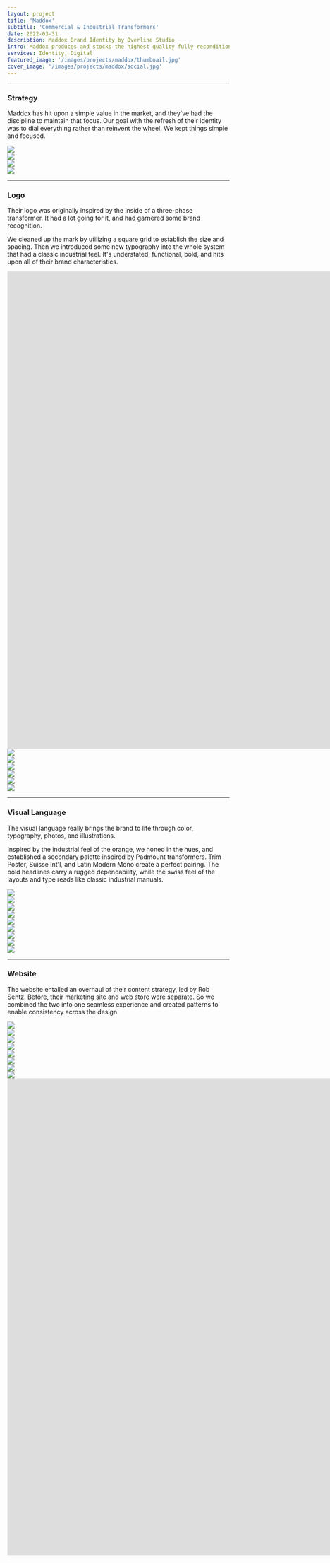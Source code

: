 ```yaml
---
layout: project
title: 'Maddox'
subtitle: 'Commercial & Industrial Transformers'
date: 2022-03-31
description: Maddox Brand Identity by Overline Studio
intro: Maddox produces and stocks the highest quality fully reconditioned and new transformers available on the market. Founded by a team of industry veterans, Maddox is focused exclusively on the transformer and transformer-related needs of industrial and commercial clients. We worked with the Maddox team to refresh their visual identity, establish a bold visual language, and design a new marketing and e-commerce website.
services: Identity, Digital
featured_image: '/images/projects/maddox/thumbnail.jpg'
cover_image: '/images/projects/maddox/social.jpg'
---
```


<hr class="span-12" />

<div class="span-12 md-span-6">
    <h3 class="displayLarge">Strategy</h3>
</div>

<div class="span-12 md-span-6 md-start-7">
    <p>Maddox has hit upon a simple value in the market, and they've had the discipline to maintain that focus. Our goal with the refresh of their identity was to dial everything rather than reinvent the wheel. We kept things simple and focused.</p>
</div>

<div class="span-12 pt1">
    <img src="{{ '/images/projects/maddox/mission.jpg' | relative_url }}" />
</div>

<div class="span-12 sm-span-6 pt1 lg-pt2">
     <img src="{{ '/images/projects/maddox/workshop.jpg' | relative_url }}" />
</div>
<div class="span-12 sm-span-6 sm-start-7 pt1 lg-pt2">
    <img src="{{ '/images/projects/maddox/stickies.jpg' | relative_url }}" />
</div>

<div class="span-12 pt1 lg-pt2 mb10">
    <img src="{{ '/images/projects/maddox/strategy.jpg' | relative_url }}" />
</div>


<hr class="span-12" />

<div class="span-12 md-span-6">
    <h3 class="displayLarge">Logo</h3>
</div>

<div class="span-12 md-span-6 md-start-7">
    <p>Their logo was originally inspired by the inside of a three-phase transformer. It had a lot going for it, and had garnered some brand recognition.</p>
    <p>We cleaned up the mark by utilizing a square grid to establish the size and spacing. Then we introduced some new typography into the whole system that had a classic industrial feel. It's understated, functional, bold, and hits upon all of their brand characteristics.</p>
</div>

<div class="span-12 pt1 lg-pt2">
    <iframe src="https://player.vimeo.com/video/721710458?autoplay=1&loop=1&title=0&byline=0&portrait=0&background=1&quality=2K" width="1920px" height="1080px" frameborder="0" allow="autoplay; fullscreen; picture-in-picture" allowfullscreen title="Maddox Logo Reveal"></iframe>
</div>

<div class="span-12 sm-span-6 pt1 lg-pt2">
     <img src="{{ '/images/projects/maddox/logo-before.jpg' | relative_url }}" />
</div>
<div class="span-12 sm-span-6 sm-start-7 pt1 lg-pt2">
    <img src="{{ '/images/projects/maddox/logo-after.jpg' | relative_url }}" />
</div>

<div class="span-12 pt1 lg-pt2">
    <img src="{{ '/images/projects/maddox/lockup.jpg' | relative_url }}" />
</div>

<div class="span-12 sm-span-6 pt1 lg-pt2">
     <img src="{{ '/images/projects/maddox/lockup-wide.jpg' | relative_url }}" />
</div>
<div class="span-12 sm-span-6 sm-start-7 pt1 lg-pt2">
    <img src="{{ '/images/projects/maddox/lockup-stacked.jpg' | relative_url }}" />
</div>

<div class="span-12 pt1 lg-pt2 mb10">
    <img src="{{ '/images/projects/maddox/panel.jpg' | relative_url }}" />
</div>

<hr class="span-12" />

<div class="span-12 md-span-6">
    <h3 class="displayLarge">Visual Language</h3>
</div>

<div class="span-12 md-span-6 md-start-7">
    <p>The visual language really brings the brand to life through color, typography, photos, and illustrations.</p>
    <p>Inspired by the industrial feel of the orange, we honed in the hues, and established a secondary palette inspired by Padmount transformers. Trim Poster, Suisse Int'l, and Latin Modern Mono create a perfect pairing. The bold headlines carry a rugged dependability, while the swiss feel of the layouts and type reads like classic industrial manuals.</p>
</div>

<div class="span-12 pt1 lg-pt2">
    <img src="{{ '/images/projects/maddox/color.jpg' | relative_url }}" />
</div>

<div class="span-12 pt1 lg-pt2">
    <img src="{{ '/images/projects/maddox/trim.jpg' | relative_url }}" />
</div>

<div class="span-12 sm-span-6 pt1 lg-pt2">
     <img src="{{ '/images/projects/maddox/suisse.jpg' | relative_url }}" />
</div>
<div class="span-12 sm-span-6 sm-start-7 pt1 lg-pt2">
    <img src="{{ '/images/projects/maddox/latin-modern-mono.jpg' | relative_url }}" />
</div>

<div class="span-12 sm-span-6 pt1 lg-pt2">
     <img src="{{ '/images/projects/maddox/transformer-photo-1.jpg' | relative_url }}" />
</div>
<div class="span-12 sm-span-6 sm-start-7 pt1 lg-pt2">
    <img src="{{ '/images/projects/maddox/transformer-photo-2.jpg' | relative_url }}" />
</div>
<div class="span-12 sm-span-6 pt1 lg-pt2">
     <img src="{{ '/images/projects/maddox/transformer-photo-3.jpg' | relative_url }}" />
</div>
<div class="span-12 sm-span-6 sm-start-7 pt1 lg-pt2">
    <img src="{{ '/images/projects/maddox/transformer-photo-4.jpg' | relative_url }}" />
</div>

<div class="span-12 pt1 lg-pt2 mb10">
    <img src="{{ '/images/projects/maddox/social.jpg' | relative_url }}" />
</div>


<hr class="span-12" />

<div class="span-12 md-span-6">
    <h3 class="displayLarge">Website</h3>
</div>

<div class="span-12 md-span-6 md-start-7">
    <p>The website entailed an overhaul of their content strategy, led by Rob Sentz. Before, their marketing site and web store were separate. So we combined the two into one seamless experience and created patterns to enable consistency across the design.</p>
</div>

<div class="span-12 pt1 lg-pt2">
    <img src="{{ '/images/projects/maddox/lofis.jpg' | relative_url }}" />
</div>

<div class="span-12 sm-span-6 pt1 lg-pt2">
     <img src="{{ '/images/projects/maddox/hifi-home.jpg' | relative_url }}" />
</div>
<div class="span-12 sm-span-6 sm-start-7 pt1 lg-pt2">
    <img src="{{ '/images/projects/maddox/hifi-product.jpg' | relative_url }}" />
</div>

<div class="span-12 pt1 lg-pt2">
    <img src="{{ '/images/projects/maddox/homepage.jpg' | relative_url }}" />
</div>

<div class="span-12 pt1 lg-pt2">
    <img src="{{ '/images/projects/maddox/website.jpg' | relative_url }}" />
</div>

<div class="span-12 sm-span-6 pt1 lg-pt2">
     <img src="{{ '/images/projects/maddox/mobile-mock.jpg' | relative_url }}" />
</div>
<div class="span-12 sm-span-6 sm-start-7 pt1 lg-pt2">
    <img src="{{ '/images/projects/maddox/mobile-navigation.jpg' | relative_url }}" />
</div>

<div class="span-12 pt1 lg-pt2">
    <img src="{{ '/images/projects/maddox/illustrations.jpg' | relative_url }}" />
</div>

<div class="span-12 pt1 lg-pt2">
    <iframe src="https://player.vimeo.com/video/721725112?autoplay=1&loop=1&title=0&byline=0&portrait=0&background=1&quality=2K" width="1920px" height="1080px" frameborder="0" allow="autoplay; fullscreen; picture-in-picture" allowfullscreen title="Maddox Logo Reveal"></iframe>
</div>